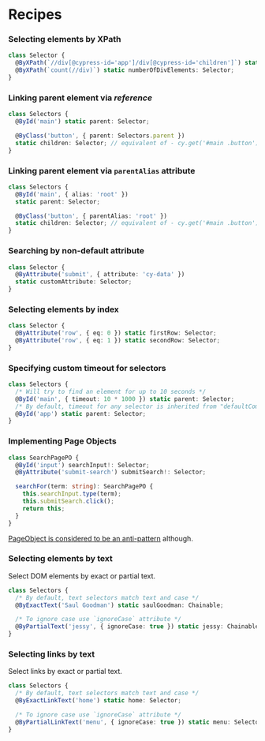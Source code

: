 # Recipes

### Selecting elements by **XPath**

```typescript
class Selector {
  @ByXPath(`//div[@cypress-id='app']/div[@cypress-id='children']`) static app: Selector;
  @ByXPath(`count(//div)`) static numberOfDivElements: Selector;
}
```

### Linking parent element via _reference_

```typescript
class Selectors {
  @ById('main') static parent: Selector;

  @ByClass('button', { parent: Selectors.parent })
  static children: Selector; // equivalent of - cy.get('#main .button')
}
```

### Linking parent element via `parentAlias` attribute

```typescript
class Selectors {
  @ById('main', { alias: 'root' })
  static parent: Selector;

  @ByClass('button', { parentAlias: 'root' })
  static children: Selector; // equivalent of - cy.get('#main .button')
}
```

### Searching by non-default **attribute**

```typescript
class Selector {
  @ByAttribute('submit', { attribute: 'cy-data' })
  static customAttribute: Selector;
}
```

### Selecting elements by **index**

```typescript
class Selector {
  @ByAttribute('row', { eq: 0 }) static firstRow: Selector;
  @ByAttribute('row', { eq: 1 }) static secondRow: Selector;
}
```

### Specifying custom **timeout** for selectors

```typescript
class Selectors {
  /* Will try to find an element for up to 10 seconds */
  @ById('main', { timeout: 10 * 1000 }) static parent: Selector;
  /* By default, timeout for any selector is inherited from "defaultCommandTimeout" value of Cypress configuration */
  @ById('app') static parent: Selector;
}
```

### Implementing **Page Objects**

```typescript
class SearchPagePO {
  @ById('input') searchInput!: Selector;
  @ByAttribute('submit-search') submitSearch!: Selector;

  searchFor(term: string): SearchPagePO {
    this.searchInput.type(term);
    this.submitSearch.click();
    return this;
  }
}
```

[PageObject is considered to be an anti-pattern](https://www.cypress.io/blog/2019/01/03/stop-using-page-objects-and-start-using-app-actions/) although.

### Selecting elements by text

Select DOM elements by exact or partial text.

```typescript
class Selectors {
  /* By default, text selectors match text and case */
  @ByExactText('Saul Goodman') static saulGoodman: Chainable;

  /* To ignore case use `ignoreCase` attribute */
  @ByPartialText('jessy', { ignoreCase: true }) static jessy: Chainable;
}
```

### Selecting links by text

Select links by exact or partial text.

```typescript
class Selectors {
  /* By default, text selectors match text and case */
  @ByExactLinkText('home') static home: Selector;

  /* To ignore case use `ignoreCase` attribute */
  @ByPartialLinkText('menu', { ignoreCase: true }) static menu: Selector;
}
```
